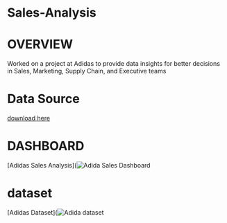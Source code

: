 # Sales-Analysis

# OVERVIEW
Worked on a project at Adidas to provide data insights for better decisions in Sales, Marketing, Supply Chain, and Executive teams
# Data Source
[download here](https://www.adidas.co.uk/help/company-information/what-are-you-doing-to-ensure-my-data-privacy)

# DASHBOARD 
[Adidas Sales Analysis](![Adida Sales Dashboard](https://github.com/user-attachments/assets/521764cd-4dbc-468c-8ab8-3dcfeee9453a)
# dataset
[Adidas Dataset](![Adida dataset](https://github.com/user-attachments/assets/cb0f32b1-451a-47fb-80ed-b9d20292d8bb)


